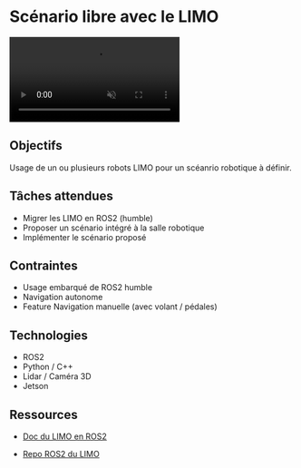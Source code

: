 # Scénario libre avec le LIMO

  <video class="videoembed" autoplay muted loop playsinline>
    <source src="img/Limo.mp4" type="video/mp4">

    Your browser does not support the video tag.
  </video>

## Objectifs
Usage de un ou plusieurs robots LIMO pour un scéanrio robotique à définir. 

## Tâches attendues
- Migrer les LIMO en ROS2 (humble)
- Proposer un scénario intégré à la salle robotique
- Implémenter le scénario proposé

## Contraintes
- Usage embarqué de ROS2 humble
- Navigation autonome
- Feature Navigation manuelle (avec volant / pédales)

## Technologies
- ROS2
- Python / C++
- Lidar / Caméra 3D 
- Jetson


## Ressources

- [Doc du LIMO en ROS2](https://github.com/agilexrobotics/limo_ros2_doc/blob/master/LIMO-ROS2-humble(EN).md)  

- [Repo ROS2 du LIMO](https://github.com/agilexrobotics/limo_ros2)







